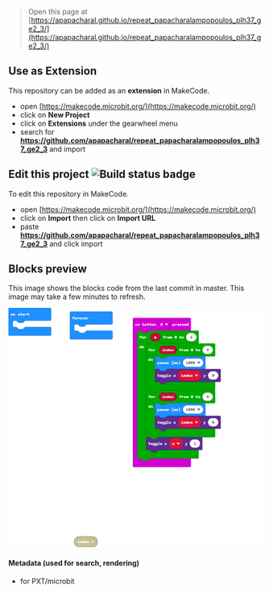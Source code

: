 
> Open this page at [https://apapacharal.github.io/repeat_papacharalampopoulos_plh37_ge2_3/](https://apapacharal.github.io/repeat_papacharalampopoulos_plh37_ge2_3/)

## Use as Extension

This repository can be added as an **extension** in MakeCode.

* open [https://makecode.microbit.org/](https://makecode.microbit.org/)
* click on **New Project**
* click on **Extensions** under the gearwheel menu
* search for **https://github.com/apapacharal/repeat_papacharalampopoulos_plh37_ge2_3** and import

## Edit this project ![Build status badge](https://github.com/apapacharal/repeat_papacharalampopoulos_plh37_ge2_3/workflows/MakeCode/badge.svg)

To edit this repository in MakeCode.

* open [https://makecode.microbit.org/](https://makecode.microbit.org/)
* click on **Import** then click on **Import URL**
* paste **https://github.com/apapacharal/repeat_papacharalampopoulos_plh37_ge2_3** and click import

## Blocks preview

This image shows the blocks code from the last commit in master.
This image may take a few minutes to refresh.

![A rendered view of the blocks](https://github.com/apapacharal/repeat_papacharalampopoulos_plh37_ge2_3/raw/master/.github/makecode/blocks.png)

#### Metadata (used for search, rendering)

* for PXT/microbit
<script src="https://makecode.com/gh-pages-embed.js"></script><script>makeCodeRender("{{ site.makecode.home_url }}", "{{ site.github.owner_name }}/{{ site.github.repository_name }}");</script>
